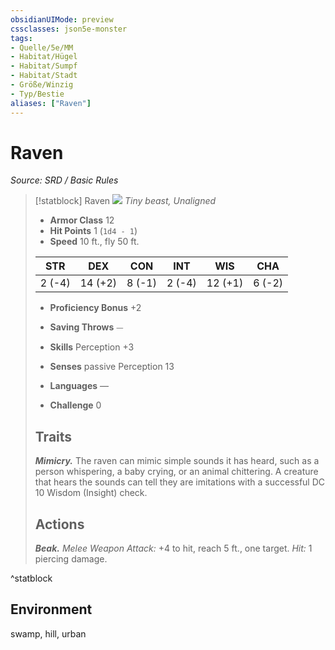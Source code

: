 ```yaml
---
obsidianUIMode: preview
cssclasses: json5e-monster
tags:
- Quelle/5e/MM
- Habitat/Hügel
- Habitat/Sumpf
- Habitat/Stadt
- Größe/Winzig
- Typ/Bestie
aliases: ["Raven"]
---
```

# Raven
*Source: SRD / Basic Rules*  

> [!statblock] Raven
> ![](compendium/bestiary/beast/token/raven.png#token)
> *Tiny beast, Unaligned*
> 
> - **Armor Class** 12 
> - **Hit Points** 1 (`1d4 - 1`)
> - **Speed** 10 ft., fly 50 ft.
> 
> |STR|DEX|CON|INT|WIS|CHA|
> |:---:|:---:|:---:|:---:|:---:|:---:|
> | 2 (-4)|14 (+2)| 8 (-1)| 2 (-4)|12 (+1)| 6 (-2)|
> 
> - **Proficiency Bonus** +2
> - **Saving Throws** ⏤
> - **Skills** Perception +3
> - **Senses** passive Perception 13
> 
> - **Languages** —
> - **Challenge** 0
> 
> ## Traits
> 
> ***Mimicry.*** The raven can mimic simple sounds it has heard, such as a person whispering, a baby crying, or an animal chittering. A creature that hears the sounds can tell they are imitations with a successful DC 10 Wisdom (Insight) check.
> 
> ## Actions
> 
> ***Beak.*** *Melee Weapon Attack:* +4 to hit, reach 5 ft., one target. *Hit:* 1 piercing damage.
^statblock

## Environment

swamp, hill, urban